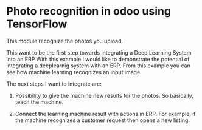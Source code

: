 # Photo recognition in odoo using TensorFlow

This module recognize the photos you upload.



This want to be the first step towards integrating a Deep Learning System into an ERP
With this example I would like to demonstrate the potential of integrating a deeplearnig system with an ERP.
From this example you can see how machine learning recognizes an input image.

The next steps I want to integrate are:
1) Possibility to give the machine new results for the photos. So basically, teach the machine.

2) Connect the learning machine result with actions in ERP. For example, if the machine recognizes a customer request then opens a new listing.
